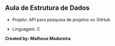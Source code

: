 <h2>Aula de Estrutura de Dados</h2>

* Projeto: API para pesquisa de projetos no GitHub

* Linguagem: C

__Created by: Matheus Madureira__
